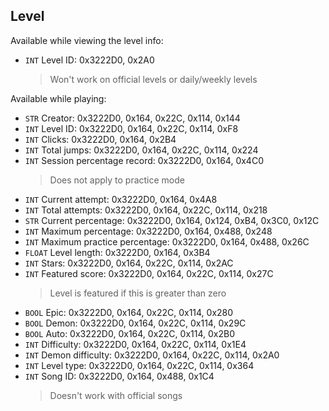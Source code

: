 ## Level
Available while viewing the level info:
- `INT` Level ID: 0x3222D0, 0x2A0
  > Won't work on official levels or daily/weekly levels

Available while playing:
- `STR` Creator: 0x3222D0, 0x164, 0x22C, 0x114, 0x144
- `INT` Level ID: 0x3222D0, 0x164, 0x22C, 0x114, 0xF8
- `INT` Clicks: 0x3222D0, 0x164, 0x2B4
- `INT` Total jumps: 0x3222D0, 0x164, 0x22C, 0x114, 0x224
- `INT` Session percentage record: 0x3222D0, 0x164, 0x4C0
  > Does not apply to practice mode
- `INT` Current attempt: 0x3222D0, 0x164, 0x4A8
- `INT` Total attempts: 0x3222D0, 0x164, 0x22C, 0x114, 0x218
- `STR` Current percentage: 0x3222D0, 0x164, 0x124, 0xB4, 0x3C0, 0x12C
- `INT` Maximum percentage: 0x3222D0, 0x164, 0x488, 0x248
- `INT` Maximum practice percentage: 0x3222D0, 0x164, 0x488, 0x26C
- `FLOAT` Level length: 0x3222D0, 0x164, 0x3B4
- `INT` Stars: 0x3222D0, 0x164, 0x22C, 0x114, 0x2AC
- `INT` Featured score: 0x3222D0, 0x164, 0x22C, 0x114, 0x27C
  > Level is featured if this is greater than zero
- `BOOL` Epic: 0x3222D0, 0x164, 0x22C, 0x114, 0x280
- `BOOL` Demon: 0x3222D0, 0x164, 0x22C, 0x114, 0x29C
- `BOOL` Auto: 0x3222D0, 0x164, 0x22C, 0x114, 0x2B0
- `INT` Difficulty: 0x3222D0, 0x164, 0x22C, 0x114, 0x1E4
- `INT` Demon difficulty: 0x3222D0, 0x164, 0x22C, 0x114, 0x2A0
- `INT` Level type: 0x3222D0, 0x164, 0x22C, 0x114, 0x364
- `INT` Song ID: 0x3222D0, 0x164, 0x488, 0x1C4
  > Doesn't work with official songs